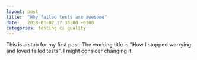 ```yaml
---
layout: post
title:  "Why failed tests are awesome"
date:   2018-01-02 17:33:00 +0100
categories: testing ci quality
---
```


This is a stub for my first post. The working title is "How I stopped worrying and loved failed tests". I might consider changing it.

